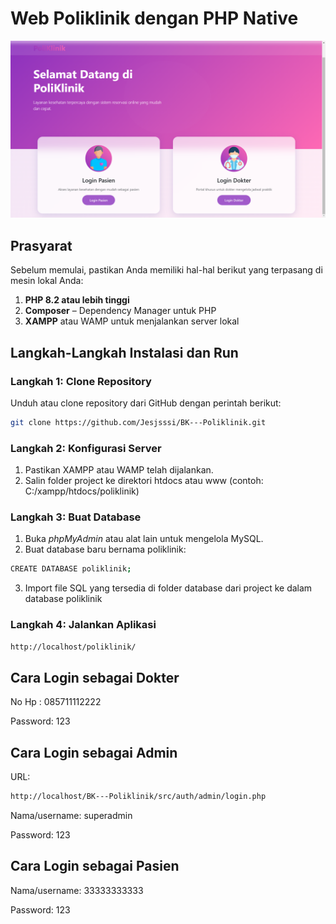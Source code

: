 # Web Poliklinik dengan PHP Native

<img
src="https://github.com/Jesjsssi/BK---Poliklinik/blob/main/Screenshot%202025-01-01%20190224.png"
alt="landing page">

## Prasyarat

Sebelum memulai, pastikan Anda memiliki hal-hal berikut yang terpasang di mesin lokal Anda:

1. **PHP 8.2 atau lebih tinggi**  
2. **Composer** – Dependency Manager untuk PHP
3. **XAMPP** atau WAMP untuk menjalankan server lokal
   
## Langkah-Langkah Instalasi dan Run

### Langkah 1: Clone Repository

Unduh atau clone repository dari GitHub dengan perintah berikut:

```bash
git clone https://github.com/Jesjsssi/BK---Poliklinik.git
```

### Langkah 2: Konfigurasi Server

1. Pastikan XAMPP atau WAMP telah dijalankan.
2. Salin folder project ke direktori htdocs atau www (contoh: C:/xampp/htdocs/poliklinik)


### Langkah 3: Buat Database
1. Buka *phpMyAdmin* atau alat lain untuk mengelola MySQL.
2. Buat database baru bernama poliklinik:
```bash
CREATE DATABASE poliklinik;
```
3. Import file SQL yang tersedia di folder database dari project ke dalam database poliklinik

### Langkah 4: Jalankan Aplikasi
```bash
http://localhost/poliklinik/
```

## Cara Login sebagai Dokter
No Hp : 085711112222

Password: 123

## Cara Login sebagai Admin
URL:  
```bash
http://localhost/BK---Poliklinik/src/auth/admin/login.php
```
Nama/username: superadmin

Password: 123

## Cara Login sebagai Pasien
Nama/username: 33333333333

Password: 123

